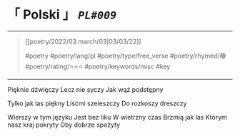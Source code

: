 # &#12300; Polski &#12301; *`PL#009`*

---

> [[poetry/2022/03 march/03|03/03/22]]
> 
> #poetry 
> #poetry/lang/pl 
> #poetry/type/free_verse 
> #poetry/rhymed/🟢 
> #poetry/rating/⭐⭐⭐ 
> #poetry/keywords/misc #key

---

Pięknie dźwięczy
Lecz nie syczy
   Jak wąż podstępny

Tylko jak las piękny
Liśćmi szeleszczy
   Do rozkoszy dreszczy

Wierszy w tym języku
   Jest bez liku
W wietrzny czas
   Brzmią jak las
Którym nasz kraj pokryty
   Oby dobrze spożyty
